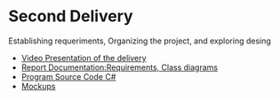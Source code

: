 # Second Delivery

Establishing requeriments, Organizing the project, and exploring desing

* [Video Presentation of the delivery]()
* [Report Documentation:Requirements, Class diagrams](https://github.com/AlejandroParra15/ASS-Environmental-Analysis/blob/master/docs/delivery-2/E2-PARRA-PENAGOS-SANCHEZ-HERRERA.pdf)
* [Program Source Code C#](https://github.com/AlejandroParra15/ASS-Environmental-Analysis/tree/master/AAS-Environmental-Analysis)
* [Mockups](https://github.com/AlejandroParra15/ASS-Environmental-Analysis/tree/master/docs/delivery-2/MockupsPI.docx)
